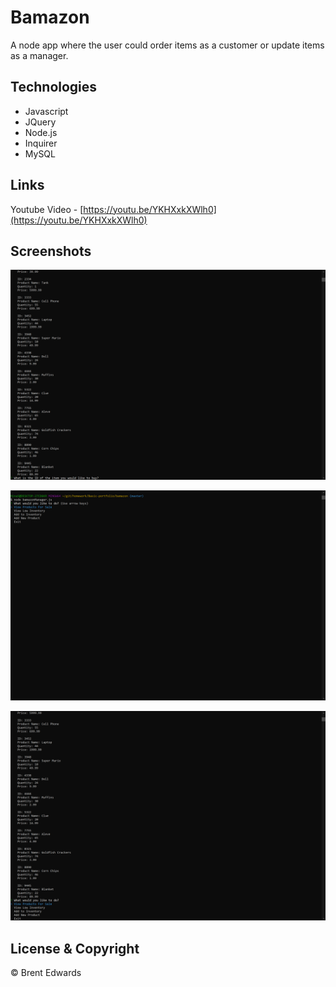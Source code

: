 # Bamazon

A node app where the user could order items as a customer or update items as a manager.

## Technologies

* Javascript
* JQuery
* Node.js
* Inquirer
* MySQL

## Links

Youtube Video - [https://youtu.be/YKHXxkXWlh0](https://youtu.be/YKHXxkXWlh0)

## Screenshots

![Customer](/Images/Bamazon.png)

![Manager-1](/Images/BamazonManager1.png)

![Manager-2](/Images/BamazonManager2.png)

## License & Copyright

&copy; Brent Edwards